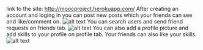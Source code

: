 link to the site: http://moocproject.herokuapp.com/
After creating an account and loging in you can post new posts which your friends can see and like/comment on.
![alt text](https://i.imgur.com/PHSaV4f.png)
You can search users and send friend requests on friends tab.
![alt text](https://i.imgur.com/C9IgAoR.png)
You can also add a profile picture and add skills to your profile on profile tab.
Your friends can also like your skills.
![alt text](https://i.imgur.com/2h4WoQ4.png)
